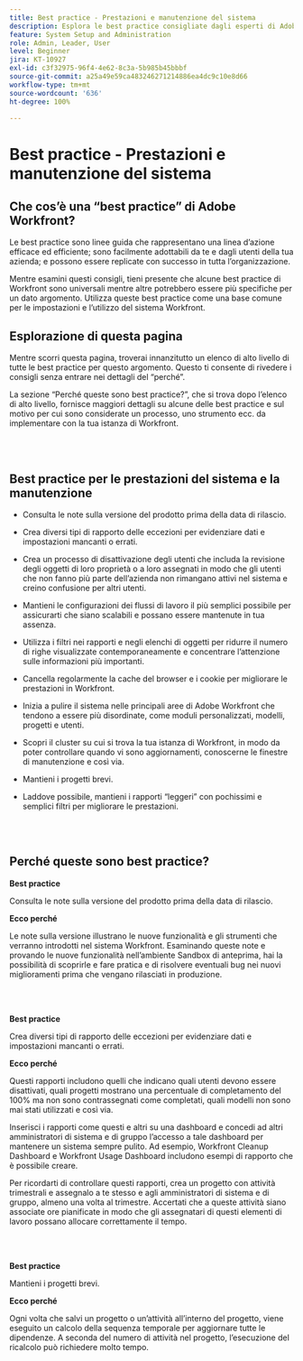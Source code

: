 ```yaml
---
title: Best practice - Prestazioni e manutenzione del sistema
description: Esplora le best practice consigliate dagli esperti di Adobe Workfront sulle prestazioni e la manutenzione dei sistemi Workfront.
feature: System Setup and Administration
role: Admin, Leader, User
level: Beginner
jira: KT-10927
exl-id: c3f32975-96f4-4e62-8c3a-5b985b45bbbf
source-git-commit: a25a49e59ca483246271214886ea4dc9c10e8d66
workflow-type: tm+mt
source-wordcount: '636'
ht-degree: 100%

---
```


# Best practice - Prestazioni e manutenzione del sistema

## Che cos’è una “best practice” di Adobe Workfront?

Le best practice sono linee guida che rappresentano una linea d’azione efficace ed efficiente; sono facilmente adottabili da te e dagli utenti della tua azienda; e possono essere replicate con successo in tutta l’organizzazione.

Mentre esamini questi consigli, tieni presente che alcune best practice di Workfront sono universali mentre altre potrebbero essere più specifiche per un dato argomento. Utilizza queste best practice come una base comune per le impostazioni e l’utilizzo del sistema Workfront.

## Esplorazione di questa pagina

Mentre scorri questa pagina, troverai innanzitutto un elenco di alto livello di tutte le best practice per questo argomento. Questo ti consente di rivedere i consigli senza entrare nei dettagli del “perché”.

La sezione “Perché queste sono best practice?”, che si trova dopo l’elenco di alto livello, fornisce maggiori dettagli su alcune delle best practice e sul motivo per cui sono considerate un processo, uno strumento ecc. da implementare con la tua istanza di Workfront.

</br>
</br>

## Best practice per le prestazioni del sistema e la manutenzione

* Consulta le note sulla versione del prodotto prima della data di rilascio.

* Crea diversi tipi di rapporto delle eccezioni per evidenziare dati e impostazioni mancanti o errati.

* Crea un processo di disattivazione degli utenti che includa la revisione degli oggetti di loro proprietà o a loro assegnati in modo che gli utenti che non fanno più parte dell’azienda non rimangano attivi nel sistema e creino confusione per altri utenti.

* Mantieni le configurazioni dei flussi di lavoro il più semplici possibile per assicurarti che siano scalabili e possano essere mantenute in tua assenza.

* Utilizza i filtri nei rapporti e negli elenchi di oggetti per ridurre il numero di righe visualizzate contemporaneamente e concentrare l’attenzione sulle informazioni più importanti.

* Cancella regolarmente la cache del browser e i cookie per migliorare le prestazioni in Workfront.

* Inizia a pulire il sistema nelle principali aree di Adobe Workfront che tendono a essere più disordinate, come moduli personalizzati, modelli, progetti e utenti.

* Scopri il cluster su cui si trova la tua istanza di Workfront, in modo da poter controllare quando vi sono aggiornamenti, conoscerne le finestre di manutenzione e così via.

* Mantieni i progetti brevi.

* Laddove possibile, mantieni i rapporti “leggeri” con pochissimi e semplici filtri per migliorare le prestazioni.

</br>
</br>

## Perché queste sono best practice?

**Best practice**

Consulta le note sulla versione del prodotto prima della data di rilascio.



**Ecco perché**

Le note sulla versione illustrano le nuove funzionalità e gli strumenti che verranno introdotti nel sistema Workfront. Esaminando queste note e provando le nuove funzionalità nell’ambiente Sandbox di anteprima, hai la possibilità di scoprirle e fare pratica e di risolvere eventuali bug nei nuovi miglioramenti prima che vengano rilasciati in produzione.

</br>
</br>

**Best practice**

Crea diversi tipi di rapporto delle eccezioni per evidenziare dati e impostazioni mancanti o errati.



**Ecco perché**

Questi rapporti includono quelli che indicano quali utenti devono essere disattivati, quali progetti mostrano una percentuale di completamento del 100% ma non sono contrassegnati come completati, quali modelli non sono mai stati utilizzati e così via.



Inserisci i rapporti come questi e altri su una dashboard e concedi ad altri amministratori di sistema e di gruppo l’accesso a tale dashboard per mantenere un sistema sempre pulito. Ad esempio, Workfront Cleanup Dashboard e Workfront Usage Dashboard includono esempi di rapporto che è possibile creare.



Per ricordarti di controllare questi rapporti, crea un progetto con attività trimestrali e assegnalo a te stesso e agli amministratori di sistema e di gruppo, almeno una volta al trimestre. Accertati che a queste attività siano associate ore pianificate in modo che gli assegnatari di questi elementi di lavoro possano allocare correttamente il tempo.

</br>
</br>

**Best practice**

Mantieni i progetti brevi.



**Ecco perché**

Ogni volta che salvi un progetto o un’attività all’interno del progetto, viene eseguito un calcolo della sequenza temporale per aggiornare tutte le dipendenze. A seconda del numero di attività nel progetto, l’esecuzione del ricalcolo può richiedere molto tempo.
